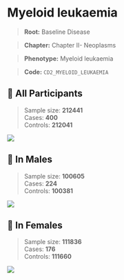# Myeloid leukaemia

> **Root:** Baseline Disease  

> **Chapter:** Chapter II- Neoplasms  

> **Phenotype:** Myeloid leukaemia  

> **Code:** `CD2_MYELOID_LEUKAEMIA`

## 🧪 All Participants  
> Sample size: **212441**  
> Cases: **400**  
> Controls: **212041**
<img src="/Disease/Figures/ALL/Incidence/CD2_MYELOID_LEUKAEMIA.png"/>
<CsvTable src="/public/Disease/Data/ALL/Incidence/COX_CD2_MYELOID_LEUKAEMIA.csv" label="🔍 View full results" />

## 👨 In Males  
> Sample size: **100605**  
> Cases: **224**  
> Controls: **100381**
<img src="/Disease/Figures/Male/Incidence/CD2_MYELOID_LEUKAEMIA.png"/>
<CsvTable src="/public/Disease/Data/Male/Incidence/COX_CD2_MYELOID_LEUKAEMIA.csv" label="🔍 View full results" />

## 👩 In Females  
> Sample size: **111836**  
> Cases: **176**  
> Controls: **111660**
<img src="/Disease/Figures/Female/Incidence/CD2_MYELOID_LEUKAEMIA.png"/>
<CsvTable src="/public/Disease/Data/Female/Incidence/COX_CD2_MYELOID_LEUKAEMIA.csv" label="🔍 View full results" />
